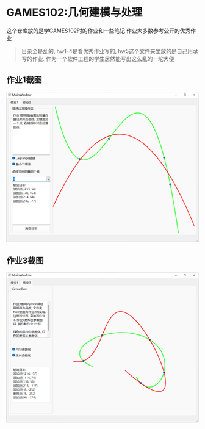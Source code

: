 # GAMES102:几何建模与处理
这个仓库放的是学GAMES102时的作业和一些笔记
作业大多数参考公开的优秀作业

> 目录全是乱的, hw1-4是看优秀作业写的, hw5这个文件夹里放的是自己用qt写的作业. 作为一个软件工程的学生居然能写出这么乱的一坨大便

## 作业1截图
![](https://raw.githubusercontent.com/zone-1614/pic/main/img/Snipaste_2023-01-26_10-58-38.png)
## 作业3截图
![](https://raw.githubusercontent.com/zone-1614/pic/main/img/Snipaste_2023-01-26_10-58-11.png)